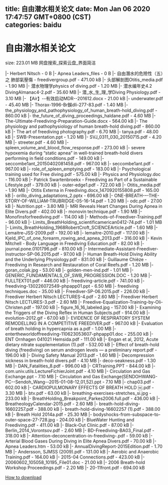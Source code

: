 
title: 自由潜水相关论文
date: Mon Jan 06 2020 17:47:57 GMT+0800 (CST)    
categories: baidu
---

# 自由潜水相关论文
size: 223.01 MB
 网盘搜索_探索云盘_界面简洁
 
|- Herbert Nitsch - 0 B
|- Apnea Leaders_files - 0 B
|- 自由潛水的危險性（五）之 肺部氣壓傷 - freedivergroup.pdf - 471.00 kB
|- 头部解剖图Otitis_media.pdf - 1.90 MB
|- 潜水物理学physics of diving.pdf - 1.20 MB
|- 潜水编年史4.2 DivingAlmanac4-2.pdf - 35.60 MB
|- 潜_水_生_理_学Diving Physiology.pdf - 3.10 MB
|- 【Air】--有效启动MDR--201612.docx - 21.00 kB
|- underwater.pdf - 45.40 MB
|- Thorax-1996-Br鋘dli-277-83.pdf - 1.40 MB
|- the_physiology_and_pathophysiology_of_human_breath-hold_diving.pdf - 860.00 kB
|- the_future_of_diving_proceedings_haldane.pdf - 4.60 MB
|- The-Ultimate-Freediving-Preparation-Guide.docx - 564.00 kB
|- The physiology and pathophysiology of human breath-hold diving.pdf - 860.00 kB
|- The art of freediving photography.pdf - 6.70 MB
|- tanya.pdf - 48.00 kB
|- SWB-Presentation.ppt - 1.20 MB
|- SVJ_0311_030_20150715.pdf - 4.20 MB
|- streeter.pdf - 4.60 MB
|- spleen_volume_and_blood_flow_response.pdf - 273.00 kB
|- severe hypoxemia during “static apnea” in well-trained breath-hold divers performing in field conditions.pdf - 149.00 kB
|- seccombe1ant_20150402081458.pdf - 967.00 kB
|- seccombe1ant.pdf - 967.00 kB
|- role_of_spleen_emptying.pdf - 183.00 kB
|- Psychological training used for Free diving.pdf - 575.00 kB
|- Physics and Physiology.doc - 116.00 kB
|- Patrick Swartenbroekx - Freediving as Part of a Sustainable Lifestyle.pdf - 379.00 kB
|- outer-edge1.pdf - 722.00 kB
|- Otitis_media.pdf - 1.90 MB
|- Otitis Externa in Freediving.docx_1470920155808.pdf - 165.00 kB
|- orillo_diving_adaptations_2.pptx - 696.00 kB
|- ONE-BREATH-–-THE-STORY-OF-WILLIAM-TRUBRIDGE-05-16-14.pdf - 1.20 MB
|- odc.pdf - 27.00 kB
|- Nutrition.ppt - 3.80 MB
|- MRI Reveals Heart Changes During Apnea in Elite Divers.pdf - 402.00 kB
|- monovin technique.pdf - 1.90 MB
|- Monofinsforfreediving.pdf - 114.00 kB
|- Methods-of-Freediver-Training.pdf - 96.00 kB
|- Limits_BreathHolding_scientificamerican0412-74.pdf - 1.01 MB
|- Limits_BreathHolding_1968RobertCroft_SCIENCEArticle.pdf - 1.60 MB
|- Lemaitre-JSS-2009.pdf - 192.00 kB
|- lemaitre-2010.pdf - 117.00 kB
|- Kjeld_IPC_of_one_forearm_rowing_and_apnea_2013.pdf - 316.00 kB
|- Kevin Mitchell - Body Language in Freediving Education.pdf - 82.00 kB
|- journal.pone.0101796.pdf - 810.00 kB
|- Intermediate-Assistant-Freediver-Instructor-SP-06.2015.pdf - 97.00 kB
|- Human Breath-Hold Diving Ability and the Underlying Physiology.pdf - 831.00 kB
|- Guillaume Chièze - Freediving in Research and Restauration of Coral Reefs.pdf - 1.20 MB
|- goran_colak.jpg - 53.00 kB
|- golden-men-ind.pdf - 1.01 MB
|- GENERIC_FUNDAMENTALS_OF_SWB_PROGRESSION.DOC - 1.20 MB
|- FULLTEXT01.pdf - 446.00 kB
|- freediving-article.pdf - 741.00 kB
|- freediving-130226072549-phpapp01.ppt - 6.50 MB
|- freediving techniques.doc - 35.00 kB
|- Freediver-SP-06.2015.pdf - 226.00 kB
|- Freediver Herbert Nitsch LECTURES-4.pdf - 2.60 MB
|- Freediver Herbert Nitsch LECTURES-3.pdf - 2.60 MB
|- Freedive-Equalization-Training-by-Oli-Christen.pdf - 197.00 kB
|- figure_16_16_labeled.jpg - 157.00 kB
|- Examining the Triggers of the Diving Reflex in Human Subjects.pdf - 914.00 kB
|- evolution-2012.gif - 67.00 kB
|- EVIDENCE OF RESPIRATORY SYSTEM REMODELLING IN A COMPETITIVE FREEDIVER.pdf - 967.00 kB
|- Evaluation of breath holding in hypercapnia as a.pdf - 1.00 MB
|- entertheworldoffreediving-110623053607-phpapp01.doc - 255.00 kB
|- ENT Ornhagen 041021 Hemsida.pdf - 111.00 kB
|- Engan et al, 2012, Acute dietary nitrate supplementation (1).pdf - 532.00 kB
|- Effect of breath-hold diving (freediving) on serum androgen levels — a preliminary report.pdf - 196.00 kB
|- Diving Safety Manual 2013.pdf - 1.60 MB
|- Decompression sickness in breath-hold divers.pdf - 4.10 MB
|- deco-seakness.pdf - 1.30 MB
|- DAN_Fatalities_8.pdf - 996.00 kB
|- CRTraining.PPT - 844.00 kB
|- com.univ.utils.LectureFichierJoint.pdf - 4.10 MB
|- Circulation and Gas Exchange.ppt - 7.10 MB
|- Circulation and Gas Exchange(SENDOHWANG-PC--Sendoh_Wang--2015-01-08-12,01,52).ppt - 7.10 MB
|- chap03.pdf - 602.00 kB
|- CARDIOPULMONARY EFFECTS OF BREATH HOLD ￼.pdf - 3.30 MB
|- btv.pdf - 63.00 kB
|- breathing-exercises-stretches_si.jpg - 233.00 kB
|- BreathHolding_Breakpoint_Parkes2006.full.pdf - 436.00 kB
|- BreatheologyCalendar-2015.pdf - 2.60 MB
|- breath-hold-diving-16602257.pdf - 388.00 kB
|- breath-hold-diving-16602257 (1).pdf - 388.00 kB
|- Breath Hold 2014a.pdf - 25.30 MB
|- bodyshocks-from-subspace-to-outer-space-27-728.jpg - 204.00 kB
|- BlueWater Hunting and Freediving.pdf - 411.00 kB
|- Black-Out Clinic.pdf - 87.00 kB
|- Berlin_2014_Vorontsov.pdf - 2.60 MB
|- BD-Freediving-BA03_Final.pdf - 318.00 kB
|- Attention-deconcentration-in-freediving-.pdf - 59.00 kB
|- Arterial Blood Gases During Diving in Elite Apnea Divers.pdf - 70.00 kB
|- Apnea Leaders.htm - 53.00 kB
|- AnnualDivingReport-2015Edition.pdf - 1.70 MB
|- Andersson, SJMSS (2009).pdf - 131.00 kB
|- Aerobic and Anaerobic Training.pdf - 164.00 kB
|- 2015-04 Connections.pdf - 423.00 kB
|- 20060602_105058_10195_File01.doc - 21.00 kB
|- 2006 Breath-hold Workshop Proceedings.pdf - 2.20 MB
|- 20-11front.pdf - 694.00 kB

[How to download](https://bpcam.bemobtrk.com/go/2ceec3aa-1ca2-46d6-b9ff-aaa5c184517c?jno=4495)